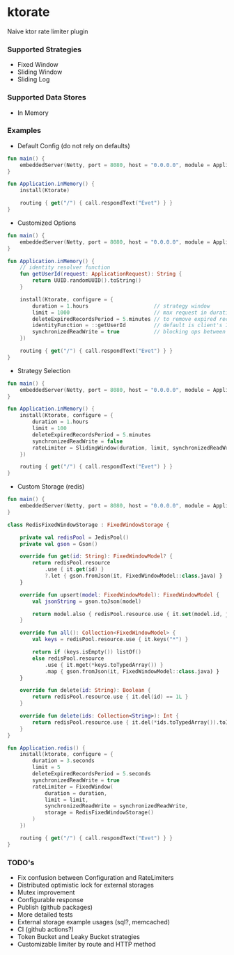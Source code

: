 # ktorate

Naive ktor rate limiter plugin

### Supported Strategies

- Fixed Window
- Sliding Window
- Sliding Log

### Supported Data Stores

- In Memory

### Examples

- Default Config (do not rely on defaults)

```kotlin
fun main() {
    embeddedServer(Netty, port = 8080, host = "0.0.0.0", module = Application::inMemory).start(wait = true)
}

fun Application.inMemory() {
    install(Ktorate)

    routing { get("/") { call.respondText("Evet") } }
}
```

- Customized Options

```kotlin
fun main() {
    embeddedServer(Netty, port = 8080, host = "0.0.0.0", module = Application::inMemory).start(wait = true)
}

fun Application.inMemory() {
    // identity resolver function
    fun getUserId(request: ApplicationRequest): String {
        return UUID.randomUUID().toString()
    }

    install(Ktorate, configure = {
        duration = 1.hours                     // strategy window
        limit = 1000                           // max request in duration by defined strategy
        deleteExpiredRecordsPeriod = 5.minutes // to remove expired records in data store
        identityFunction = ::getUserId         // default is client's IP
        synchronizedReadWrite = true           // blocking ops between read and write ops (only for same identity)
    })

    routing { get("/") { call.respondText("Evet") } }
}
```

- Strategy Selection

```kotlin
fun main() {
    embeddedServer(Netty, port = 8080, host = "0.0.0.0", module = Application::inMemory).start(wait = true)
}

fun Application.inMemory() {
    install(Ktorate, configure = {
        duration = 1.hours
        limit = 100
        deleteExpiredRecordsPeriod = 5.minutes
        synchronizedReadWrite = false
        rateLimiter = SlidingWindow(duration, limit, synchronizedReadWrite) // can be FixedWindow, SlidingWindow, SlidingLog
    })

    routing { get("/") { call.respondText("Evet") } }
}
```

- Custom Storage (redis)

```kotlin
fun main() {
    embeddedServer(Netty, port = 8080, host = "0.0.0.0", module = Application::redis).start(wait = true)
}

class RedisFixedWindowStorage : FixedWindowStorage {

    private val redisPool = JedisPool()
    private val gson = Gson()

    override fun get(id: String): FixedWindowModel? {
        return redisPool.resource
            .use { it.get(id) }
            ?.let { gson.fromJson(it, FixedWindowModel::class.java) }
    }

    override fun upsert(model: FixedWindowModel): FixedWindowModel {
        val jsonString = gson.toJson(model)

        return model.also { redisPool.resource.use { it.set(model.id, jsonString) } }
    }

    override fun all(): Collection<FixedWindowModel> {
        val keys = redisPool.resource.use { it.keys("*") }

        return if (keys.isEmpty()) listOf()
        else redisPool.resource
            .use { it.mget(*keys.toTypedArray()) }
            .map { gson.fromJson(it, FixedWindowModel::class.java) }
    }

    override fun delete(id: String): Boolean {
        return redisPool.resource.use { it.del(id) == 1L }
    }

    override fun delete(ids: Collection<String>): Int {
        return redisPool.resource.use { it.del(*ids.toTypedArray()).toInt() }
    }
}

fun Application.redis() {
    install(ktorate, configure = {
        duration = 3.seconds
        limit = 5
        deleteExpiredRecordsPeriod = 5.seconds
        synchronizedReadWrite = true
        rateLimiter = FixedWindow(
            duration = duration,
            limit = limit,
            synchronizedReadWrite = synchronizedReadWrite,
            storage = RedisFixedWindowStorage()
        )
    })

    routing { get("/") { call.respondText("Evet") } }
}
```

### TODO's

- Fix confusion between Configuration and RateLimiters
- Distributed optimistic lock for external storages
- Mutex improvement
- Configurable response
- Publish (github packages)
- More detailed tests
- External storage example usages (sql?, memcached)
- CI (github actions?)
- Token Bucket and Leaky Bucket strategies
- Customizable limiter by route and HTTP method
